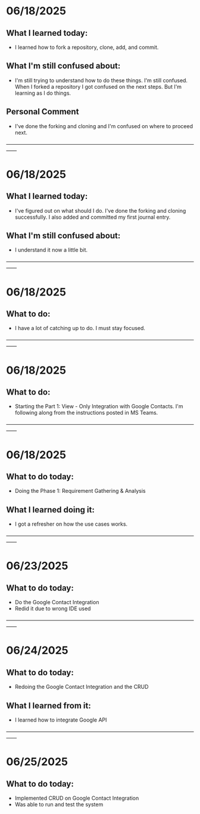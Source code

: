 # 06/18/2025
## What I learned today:
- I learned how to fork a repository, clone, add, and commit.

## What I'm still confused about: 
- I'm still trying to understand how to do these things. I'm still confused. When I forked a repository I got confused on the next steps. But I'm learning as I do things.

## Personal Comment
- I've done the forking and cloning and I'm confused on where to proceed next.

――――――――――――――――――――――――――――――――――――――

# 06/18/2025
## What I learned today:
- I've figured out on what should I do. I've done the forking and cloning successfully. I also added and committed my first journal entry.

## What I'm still confused about: 
- I understand it now a little bit.

――――――――――――――――――――――――――――――――――――――

# 06/18/2025
## What to do:
- I have a lot of catching up to do. I must stay focused.

――――――――――――――――――――――――――――――――――――――

# 06/18/2025
## What to do:
- Starting the Part 1: View - Only Integration with Google Contacts. I'm following along from the instructions posted in MS Teams.

――――――――――――――――――――――――――――――――――――――

# 06/18/2025
## What to do today:
- Doing the Phase 1: Requirement Gathering & Analysis

## What I learned doing it:
- I got a refresher on how the use cases works.

――――――――――――――――――――――――――――――――――――――

# 06/23/2025
## What to do today:
- Do the Google Contact Integration
- Redid it due to wrong IDE used

――――――――――――――――――――――――――――――――――――――

# 06/24/2025
## What to do today:
- Redoing the Google Contact Integration and the CRUD

## What I learned from it:
- I learned how to integrate Google API

――――――――――――――――――――――――――――――――――――――

# 06/25/2025
## What to do today:
- Implemented CRUD on Google Contact Integration
- Was able to run and test the system
